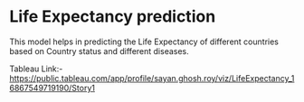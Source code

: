 # Life Expectancy prediction

This model helps in predicting the Life Expectancy of different countries based on Country status and different diseases.

Tableau Link:- https://public.tableau.com/app/profile/sayan.ghosh.roy/viz/LifeExpectancy_16867549719190/Story1
